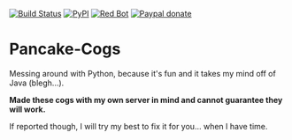 [![Build Status](https://travis-ci.org/UltimatePancake/Pancake-Cogs.svg?branch=master)](https://travis-ci.org/UltimatePancake/Pancake-Cogs)
[![PyPI](https://img.shields.io/badge/Python-3.5-blue.svg)](https://www.python.org/downloads/) 
[![Red Bot](https://img.shields.io/badge/Discord-Red%20Bot-red.svg)](https://github.com/Twentysix26/Red-DiscordBot)
[![Paypal donate](https://img.shields.io/badge/Paypal-Donate-yellow.svg)](https://www.paypal.com/cgi-bin/webscr?cmd=_donations&business=pier%2egaetani%40gmail%2ecom&lc=GT&item_name=Feed%20a%20dev%20and%20his%20kid&currency_code=USD&bn=PP%2dDonationsBF%3abtn_donate_LG%2egif%3aNonHosted)

# Pancake-Cogs
Messing around with Python, because it's fun and it takes my mind off of Java (blegh...).

**Made these cogs with my own server in mind and cannot guarantee they will work.**

If reported though, I will try my best to fix it for you... when I have time.
